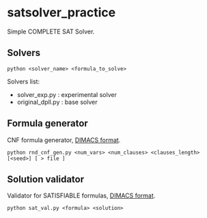 # satsolver_practice
Simple COMPLETE SAT Solver.

## Solvers

```
python <solver_name> <formula_to_solve>
```
Solvers list:
* solver_exp.py : experimental solver
* original_dpll.py : base solver

## Formula generator


CNF formula generator, [DIMACS format].

```
python rnd_cnf_gen.py <num_vars> <num_clauses> <clauses_length> [<seed>] [ > file ]
```

## Solution validator

Validator for SATISFIABLE formulas, [DIMACS format]. 

```
python sat_val.py <formula> <solution>
```

[DIMACS format]: http://www.satcompetition.org/2004/format-solvers2004.html